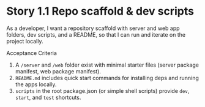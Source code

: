 # Story 1.1 Repo scaffold & dev scripts

As a developer,
I want a repository scaffold with server and web app folders, dev scripts, and a README,
so that I can run and iterate on the project locally.

Acceptance Criteria
1. A `/server` and `/web` folder exist with minimal starter files (server package manifest, web package manifest).
2. `README.md` includes quick start commands for installing deps and running the apps locally.
3. `scripts` in the root package.json (or simple shell scripts) provide `dev`, `start`, and `test` shortcuts.
